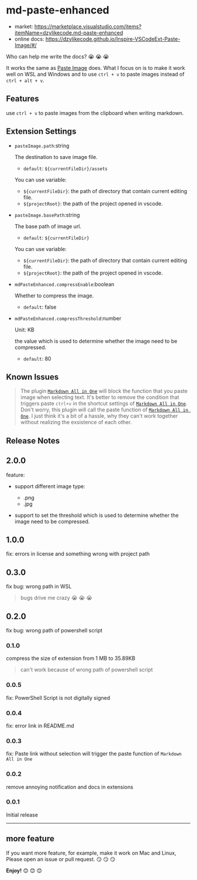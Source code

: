 # md-paste-enhanced

- market: https://marketplace.visualstudio.com/items?itemName=dzylikecode.md-paste-enhanced
- online docs: https://dzylikecode.github.io/Inspire-VSCodeExt-Paste-Image/#/

Who can help me write the docs? 😭 😭 😭

It works the same as [Paste Image](https://marketplace.visualstudio.com/items?itemName=mushan.vscode-paste-image) does. What I focus on is to make it work well on WSL and Windows and to use `ctrl + v` to paste images instead of `ctrl + alt + v`.

## Features

use `ctrl + v` to paste images from the clipboard when writing markdown.

## Extension Settings

- `pasteImage.path`:string

  The destination to save image file.

  - `default`: `${currentFileDir}/assets`

  You can use variable:

  - `${currentFileDir}`: the path of directory that contain current editing file.
  - `${projectRoot}`: the path of the project opened in vscode.

- `pasteImage.basePath`:string

  The base path of image url.

  - `default`: `${currentFileDir}`

  You can use variable:

  - `${currentFileDir}`: the path of directory that contain current editing file.
  - `${projectRoot}`: the path of the project opened in vscode.

- `mdPasteEnhanced.compressEnable`:boolean

  Whether to compress the image.

  - `default`: false

- `mdPasteEnhanced.compressThreshold`:number

  Unit: KB

  the value which is used to determine whether the image need to be compressed.

  - `default`: 80

## Known Issues

> The plugin [`Markdown All in One`](https://github.com/yzhang-gh/vscode-markdown) will block the function that you paste image when selecting text. It's better to remove the condition that triggers paste `ctrl+v` in the shortcut settings of [`Markdown All in One`](https://github.com/yzhang-gh/vscode-markdown). Don't worry, this plugin will call the paste function of [`Markdown All in One`](https://github.com/yzhang-gh/vscode-markdown). I just think it's a bit of a hassle, why they can't work together without realizing the exsistence of each other.

## Release Notes

## 2.0.0

feature:

- support different image type:

  - .png
  - .jpg

- support to set the threshold which is used to determine whether the image need to be compressed.

## 1.0.0

fix: errors in license and something wrong with project path

## 0.3.0

fix bug: wrong path in WSL

> bugs drive me crazy 😭 😭 😭

## 0.2.0

fix bug: wrong path of powershell script

### 0.1.0

compress the size of extension from 1 MB to 35.89KB

> can't work because of wrong path of powershell script

### 0.0.5

fix: PowerShell Script is not digitally signed

### 0.0.4

fix: error link in README.md

### 0.0.3

fix: Paste link without selection will trigger the paste function of `Markdown All in One`

### 0.0.2

remove annoying notification and docs in extensions

### 0.0.1

Initial release

---

## more feature

If you want more feature, for example, make it work on Mac and Linux, Please open an issue or pull request. 😏 😏 😏

**Enjoy!** 😊 😊 😊
